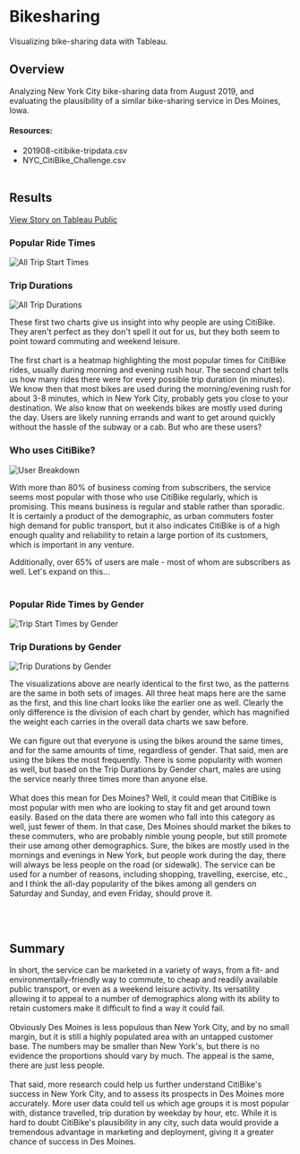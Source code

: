 # Bikesharing
Visualizing bike-sharing data with Tableau.

## Overview
Analyzing New York City bike-sharing data from August 2019, and evaluating the plausibility of a similar bike-sharing service in Des Moines, Iowa.
#### Resources:
* 201908-citibike-tripdata.csv
* NYC_CitiBike_Challenge.csv
<br></br>

## Results
[View Story on Tableau Public](https://public.tableau.com/views/NYC_Bikesharing_Challenge/NYCCitiBikeAnalysis?:language=en-US&publish=yes&:display_count=n&:origin=viz_share_link)

### Popular Ride Times
![All Trip Start Times](./Resources/When-Do-People-CitiBike.png)

### Trip Durations
![All Trip Durations](./Resources/All-Checkout-Times.png)

These first two charts give us insight into why people are using CitiBike. They aren't perfect as they don't spell it out for us, but they both seem to point toward commuting and weekend leisure.<br></br>
The first chart is a heatmap highlighting the most popular times for CitiBike rides, usually during morning and evening rush hour. The second chart tells us how many rides there were for every possible trip duration (in minutes). We know then that most bikes are used during the morning/evening rush for about 3-8 minutes, which in New York City, probably gets you close to your destination. We also know that on weekends bikes are mostly used during the day. Users are likely running errands and want to get around quickly without the hassle of the subway or a cab. But who are these users?


### Who uses CitiBike?
![User Breakdown](./Resources/Who-Uses-CitiBike.png)

With more than 80% of business coming from subscribers, the service seems most popular with those who use CitiBike regularly, which is promising. This means business is regular and stable rather than sporadic. It is certainly a product of the demographic, as urban commuters foster high demand for public transport, but it also indicates CitiBike is of a high enough quality and reliability to retain a large portion of its customers, which is important in any venture.

Additionally, over 65% of users are male - most of whom are subscribers as well. Let's expand on this...
<br></br>

### Popular Ride Times by Gender
![Trip Start Times by Gender](./Resources/When-by-Gender.png)

### Trip Durations by Gender
![Trip Durations by Gender](./Resources/TripDurations-by-Gender.png)

The visualizations above are nearly identical to the first two, as the patterns are the same in both sets of images. All three heat maps here are the same as the first, and this line chart looks like the earlier one as well. Clearly the only difference is the division of each chart by gender, which has magnified the weight each carries in the overall data charts we saw before.<br></br>
We can figure out that everyone is using the bikes around the same times, and for the same amounts of time, regardless of gender. That said, men are using the bikes the most frequently. There is some popularity with women as well, but based on the Trip Durations by Gender chart, males are using the service nearly three times more than anyone else.<br></br>
What does this mean for Des Moines? Well, it could mean that CitiBike is most popular with men who are looking to stay fit and get around town easily. Based on the data there are women who fall into this category as well, just fewer of them. In that case, Des Moines should market the bikes to these commuters, who are probably nimble young people, but still promote their use among other demographics. Sure, the bikes are mostly used in the mornings and evenings in New York, but people work during the day, there will always be less people on the road (or sidewalk). The service can be used for a number of reasons, including shopping, travelling, exercise, etc., and I think the all-day popularity of the bikes among all genders on Saturday and Sunday, and even Friday, should prove it.

<br></br>

## Summary
In short, the service can be marketed in a variety of ways, from a fit- and environmentally-friendly way to commute, to cheap and readily available public transport, or even as a weekend leisure activity. Its versatility allowing it to appeal to a number of demographics along with its ability to retain customers make it difficult to find a way it could fail.<br></br>
Obviously Des Moines is less populous than New York City, and by no small margin, but it is still a highly populated area with an untapped customer base. The numbers may be smaller than New York's, but there is no evidence the proportions should vary by much. The appeal is the same, there are just less people.<br></br>
That said, more research could help us further understand CitiBike's success in New York City, and to assess its prospects in Des Moines more accurately. More user data could tell us which age groups it is most popular with, distance travelled, trip duration by weekday by hour, etc. While it is hard to doubt CitiBike's plausibility in any city, such data would provide a tremendous advantage in marketing and deployment, giving it a greater chance of success in Des Moines.